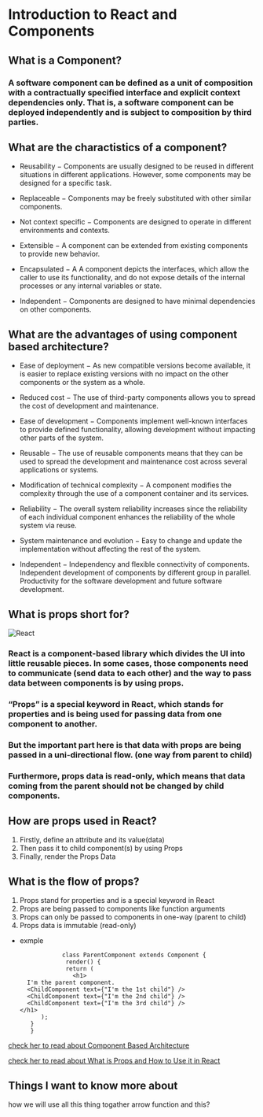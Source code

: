 # Introduction to React and Components
## What is a Component?
### A software component can be defined as a unit of composition with a contractually specified interface and explicit context dependencies only. That is, a software component can be deployed independently and is subject to composition by third parties.

## What are the charactistics of a component?
- Reusability − Components are usually designed to be reused in different situations in different applications. However, some components may be designed for a specific task.

- Replaceable − Components may be freely substituted with other similar components.

- Not context specific − Components are designed to operate in different environments and contexts.

- Extensible − A component can be extended from existing components to provide new behavior.

- Encapsulated − A A component depicts the interfaces, which allow the caller to use its functionality, and do not expose details of the internal processes or any internal variables or state.

- Independent − Components are designed to have minimal dependencies on other components.
## What are the advantages of using component based architecture?

- Ease of deployment − As new compatible versions become available, it is easier to replace existing versions with no impact on the other components or the system as a whole.

- Reduced cost − The use of third-party components allows you to spread the cost of development and maintenance.

- Ease of development − Components implement well-known interfaces to provide defined functionality, allowing development without impacting other parts of the system.

- Reusable − The use of reusable components means that they can be used to spread the development and maintenance cost across several applications or systems.

- Modification of technical complexity − A component modifies the complexity through the use of a component container and its services.

- Reliability − The overall system reliability increases since the reliability of each individual component enhances the reliability of the whole system via reuse.

- System maintenance and evolution − Easy to change and update the implementation without affecting the rest of the system.

- Independent − Independency and flexible connectivity of components. Independent development of components by different group in parallel. Productivity for the software development and future software development.
## What is props short for?
![React](https://miro.medium.com/max/1400/1*27LtOtFyJe7MguQkNcZQjQ.png)
### React is a component-based library which divides the UI into little reusable pieces. In some cases, those components need to communicate (send data to each other) and the way to pass data between components is by using props.
### “Props” is a special keyword in React, which stands for properties and is being used for passing data from one component to another.
### But the important part here is that data with props are being passed in a uni-directional flow. (one way from parent to child)
### Furthermore, props data is read-only, which means that data coming from the parent should not be changed by child components.
## How are props used in React?
1. Firstly, define an attribute and its value(data)
2. Then pass it to child component(s) by using Props
3. Finally, render the Props Data

## What is the flow of props?

1. Props stand for properties and is a special keyword in React
2. Props are being passed to components like function arguments
3. Props can only be passed to components in one-way (parent to child)
4. Props data is immutable (read-only)
- exmple
         

                  class ParentComponent extends Component {  
                   render() {
                   return (
                     <h1>
        I'm the parent component.
        <ChildComponent text={"I'm the 1st child"} />
        <ChildComponent text={"I'm the 2nd child"} />
        <ChildComponent text={"I'm the 3rd child"} />
      </h1>
            );
         }
         }

         
 [check her to read about Component Based Architecture ](https://www.tutorialspoint.com/software_architecture_design/component_based_architecture.htm)

 [check her to read about What is Props and How to Use it in React ](https://itnext.io/what-is-props-and-how-to-use-it-in-react-da307f500da0)





## Things I want to know more about
how we will use all this thing togather arrow function and this?
